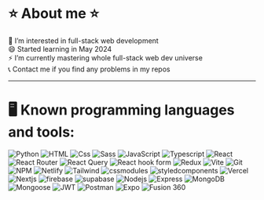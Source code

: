 # ⭐ About me ⭐
👀 I’m interested in full-stack web development <br>
😄 Started learning in May 2024 <br>
⚡ I’m currently mastering whole full-stack web dev universe <br>
📞 Contact me if you find any problems in my repos <br>

---

# 🖥️ Known programming languages and tools:
<div>
  <img alt="Python" src="https://img.shields.io/badge/Python-3776AB?logo=python&logoColor=white&style=for-the-badge" />
  <img alt="HTML" src="https://img.shields.io/badge/HTML-E34F26?logo=html5&logoColor=white&style=for-the-badge" />
  <img alt="Css" src="https://img.shields.io/badge/CSS-1572B6?logo=css3&logoColor=white&style=for-the-badge" />
  <img alt="Sass" src="https://img.shields.io/badge/Sass-CC6699?logo=sass&logoColor=white&style=for-the-badge" />
  <img alt="JavaScript" src="https://img.shields.io/badge/JavaScript-F7DF1E?logo=javascript&logoColor=white&style=for-the-badge" />
  <img alt="Typescript" src="https://img.shields.io/badge/Typescript-3178C6?logo=typescript&logoColor=white&style=for-the-badge" />
  <img alt="React" src="https://img.shields.io/badge/React-61DAFB?logo=react&logoColor=white&style=for-the-badge" />
  <img alt="React Router" src="https://img.shields.io/badge/React%20Router-CA4245?logo=reactrouter&logoColor=fff&style=for-the-badge" />
  <img alt="React Query" src="https://img.shields.io/badge/React Query-FF4154?logo=react%20query&logoColor=fff&style=for-the-badge" />
  <img alt="React hook form" src="https://img.shields.io/badge/React Hook Form-EC5990?logo=reacthookform&logoColor=fff&style=for-the-badge" />
  <img alt="Redux" src="https://img.shields.io/badge/Redux-764ABC?logo=redux&logoColor=FFF&style=for-the-badge" />
  <img alt="Vite" src="https://img.shields.io/badge/vite-646CFF?logo=vite&logoColor=FFF&style=for-the-badge" />
  <img alt="Git" src="https://img.shields.io/badge/Git-F05032?logo=git&logoColor=fff&style=for-the-badge" />
  <img alt="NPM" src="https://img.shields.io/badge/npm-CB3837?logo=npm&logoColor=fff&style=for-the-badge" />
  <img alt="Netlify" src="https://img.shields.io/badge/Netlify-00C7B7?logo=netlify&logoColor=fff&style=for-the-badge" />
  <img alt="Tailwind" src="https://img.shields.io/badge/Tailwind%20CSS-06B6D4?logo=tailwindcss&logoColor=fff&style=for-the-badge" />
  <img alt="cssmodules" src="https://img.shields.io/badge/CSS Modules-fff?logo=cssmodules&logoColor=000&style=for-the-badge" />
  <img alt="styledcomponents" src="https://img.shields.io/badge/styled components-DB7093?logo=styledcomponents&logoColor=fff&style=for-the-badge" />
  <img alt="Vercel" src="https://img.shields.io/badge/vercel -000?logo=vercel&logoColor=fff&style=for-the-badge" />
  <img alt="Nextjs" src="https://img.shields.io/badge/Next.js-000000?logo=next.js&logoColor=fff&style=for-the-badge" />
  <img alt="firebase" src="https://img.shields.io/badge/Firebase-DD2C00?logo=firebase&logoColor=fff&style=for-the-badge" />
  <img alt="supabase" src="https://img.shields.io/badge/Supabase-3FCF8E?logo=supabase&logoColor=fff&style=for-the-badge" />
  <img alt="Nodejs" src="https://img.shields.io/badge/Node.js-5FA04E?logo=node.js&logoColor=fff&style=for-the-badge" />
  <img alt="Express" src="https://img.shields.io/badge/Express.js-000?logo=express&logoColor=fff&style=for-the-badge" />
  <img alt="MongoDB" src="https://img.shields.io/badge/MongoDB-47A248?logo=mongodb&logoColor=fff&style=for-the-badge" />
  <img alt="Mongoose" src="https://img.shields.io/badge/Mongoose-880000?logo=mongoose&logoColor=fff&style=for-the-badge" />
  <img alt="JWT" src="https://img.shields.io/badge/JWT-000?logo=jsonwebtokens&logoColor=fff&style=for-the-badge" />
  <img alt="Postman" src="https://img.shields.io/badge/Postman-FF6C37?logo=postman&logoColor=fff&style=for-the-badge" />
  <img alt="Expo" src="https://img.shields.io/badge/Expo-1C2024?logo=expo&logoColor=fff&style=for-the-badge" />
  
  <img alt="Fusion 360" src="https://img.shields.io/badge/Autodesk Fusion 360-000?logo=autodesk&logoColor=fff&style=for-the-badge" />
  
</div>
